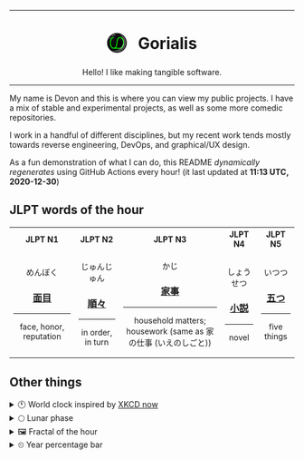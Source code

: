 ***

<h1 align="center">
<sub>
    <img src="readme/resources/avatar.png" height="36">
</sub>
&nbsp;
Gorialis
</h1>
<p align="center">
Hello! I like making tangible software.
</p>

***

My name is Devon and this is where you can view my public projects. I have a mix of stable and experimental projects, as well as some more comedic repositories.

I work in a handful of different disciplines, but my recent work tends mostly towards reverse engineering, DevOps, and graphical/UX design.

As a fun demonstration of what I can do, this README *dynamically regenerates* using GitHub Actions every hour! (it last updated at **11:13 UTC, 2020-12-30**)

<h2>JLPT words of the hour</h2>
<table>
    <tr>
        <th>JLPT N1</th>
        <th>JLPT N2</th>
        <th>JLPT N3</th>
        <th>JLPT N4</th>
        <th>JLPT N5</th>
    </tr>
    <tr>
        <td>
            <p align="center">めんぼく</p>
            <h3 align="center"><b><a href="https://jisho.org/search/%E9%9D%A2%E7%9B%AE">面目</a></b></h3>
            <hr>
            <p align="center">face,<wbr> honor,<wbr> reputation</p>
        </td>
        <td>
            <p align="center">じゅんじゅん</p>
            <h3 align="center"><b><a href="https://jisho.org/search/%E9%A0%86%E3%80%85">順々</a></b></h3>
            <hr>
            <p align="center">in order,<wbr> in turn</p>
        </td>
        <td>
            <p align="center">かじ</p>
            <h3 align="center"><b><a href="https://jisho.org/search/%E5%AE%B6%E4%BA%8B">家事</a></b></h3>
            <hr>
            <p align="center">household matters;<br> housework (same as 家の仕事 (いえのしごと))</p>
        </td>
        <td>
            <p align="center">しょうせつ</p>
            <h3 align="center"><b><a href="https://jisho.org/search/%E5%B0%8F%E8%AA%AC">小説</a></b></h3>
            <hr>
            <p align="center">novel</p>
        </td>
        <td>
            <p align="center">いつつ</p>
            <h3 align="center"><b><a href="https://jisho.org/search/%E4%BA%94%E3%81%A4">五つ</a></b></h3>
            <hr>
            <p align="center">five things</p>
        </td>
    </tr>
</table>

<h2>Other things</h2>
<details>
<summary>🕚  World clock inspired by <a href="https://xkcd.com/now">XKCD now</a></summary>

> <img src="generated/now.png" width="512">

</details>
<details>
<summary>🌕 Lunar phase</summary>

The moon is approximately 55.51% through its phase (Full Moon).

</details>
<details>
<summary>&#x1f5bc; Fractal of the hour</summary>

> <img src="generated/fractal.png" width="512">

</details>
<details>
<summary>&#x23f2; Year percentage bar</summary>
<pre><code>2020 [███████████████████▁] 99.58%</code></pre>
</details>
